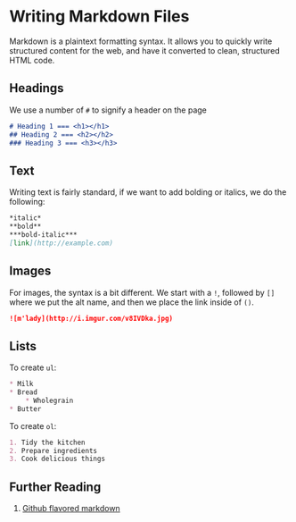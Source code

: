 # Writing Markdown Files

Markdown is a plaintext formatting syntax. It allows you to quickly write structured content for the web, and have it converted to clean, structured HTML code.

## Headings

We use a number of  `#` to signify a header on the page

```markdown
# Heading 1 === <h1></h1>
## Heading 2 === <h2></h2>
### Heading 3 === <h3></h3>
```

## Text

Writing text is fairly standard, if we want to add bolding or italics, we do the following:

```markdown
*italic*
**bold**
***bold-italic***
[link](http://example.com)
```

## Images

For images, the syntax is a bit different.  We start with a `!`, followed by `[]` where we put the alt name, and then we place the link inside of `()`.

```markdown
![m'lady](http://i.imgur.com/v8IVDka.jpg)
```

## Lists

To create `ul`:

```markdown
* Milk
* Bread
    * Wholegrain
* Butter
```

To create `ol`:

```markdown
1. Tidy the kitchen
2. Prepare ingredients
3. Cook delicious things
```

## Further Reading

1. [Github flavored markdown](https://github.github.com/gfm/)